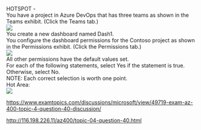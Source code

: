 HOTSPOT -<br/>You have a project in Azure DevOps that has three teams as shown in the Teams exhibit. (Click the Teams tab.)<br/><img src="https://www.examtopics.com/assets/media/exam-media/04257/0018200001.jpg" class="in-exam-image"/><br/>You create a new dashboard named Dash1.<br/>You configure the dashboard permissions for the Contoso project as shown in the Permissions exhibit. (Click the Permissions tab.)<br/><img src="https://www.examtopics.com/assets/media/exam-media/04257/0018200002.png" class="in-exam-image"/><br/>All other permissions have the default values set.<br/>For each of the following statements, select Yes if the statement is true. Otherwise, select No.<br/>NOTE: Each correct selection is worth one point.<br/>Hot Area:<br/><img src="https://www.examtopics.com/assets/media/exam-media/04257/0018300001.jpg" class="in-exam-image"/><br/><p><a href="https://www.examtopics.com/discussions/microsoft/view/49719-exam-az-400-topic-4-question-40-discussion/">https://www.examtopics.com/discussions/microsoft/view/49719-exam-az-400-topic-4-question-40-discussion/</a></p><p><a href="http://116.198.226.11/az400/topic-04-question-40.html">http://116.198.226.11/az400/topic-04-question-40.html</a></p><script src="https://giscus.app/client.js"                    data-repo="azsamples/az204"                    data-repo-id="R_kgDOMRXzDQ"                    data-category="General"                    data-category-id="DIC_kwDOMRXzDc4Cgi27"                    data-mapping="pathname"                    data-strict="1"                    data-reactions-enabled="0"                    data-emit-metadata="0"                    data-input-position="bottom"                    data-theme="preferred_color_scheme"                    data-lang="en"                    crossorigin="anonymous"                    async>                    </script>